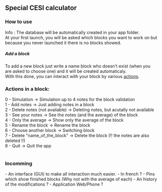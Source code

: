 <h2>Special CESI calculator</h2>
<h3>How to use</h3>
Info : The database will be automatically created in your app folder.<br>
At your first launch, you will be asked which blocks you want to work on but because you never launched it there is no blocks showed.<br>
<h5>Add a block</h5>
To add a new block just write a name block who doesn't exist (when you are asked to choose one) and it will be created automaticaly.<br>
With this done, you can interact with your block by various <a href="#actions">actions</a>.<br>


<h3 class="actions">Actions in a block:</h3>

0 - Simulation                      -> Simulation up to 4 notes for the block validation<br>
1 - Add notes                       -> Just adding notes in a block<br>
2 - Delete notes (not available)    -> Deleting notes, but acutally not available<br>
3 - See your notes                  -> See the notes (and the average) of the block<br>
4 - Only the average                -> Show only the average of the block<br>
5 - Rename the block                -> Rename the block<br>
6 - Choose another block            -> Switching block<br>
7 - Delete "name_of_the_block"      -> Delete the block (!! the notes are also deleted !!)<br>
8 - Quit                            -> Quit the app<br>
<br>

<h3>Incomming</h3>
- An interface (GUI) to make all interaction much easier.
- In french ?
- Pins which show finished blocks (Why not with the average of each)
- An history of the modifications ?
- Application Web/Phone ?
